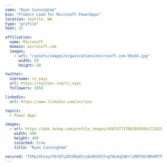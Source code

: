 ```yaml
---
name: "Ryan Cunningham"
bio: "Product Lead for Microsoft PowerApps"
location: Seattle, WA
type: "profile"
heat: 32

affiliation:
  name: Microsoft
  domain: microsoft.com
  images:
    - url: "/assets/images/organizations/microsoft.com-50x50.jpg"
      width: 50
      height: 50

twitter:
  username: rc_says
  url: https://twitter.com/rc_says
  followers: 2858

linkedin:
  url: https://www.linkedin.com/in/rycu

topics:
  - Power Apps

images:
  - url: https://pbs.twimg.com/profile_images/459747717862805504/CJIGZejd_400x400.png
    width: 400
    height: 400
    isCached: true
    title: "Ryan Cunningham"

secured: "FIPpcXFznynT0rQTu2DtURyWlnjOu0hCKT2+g7AL6q2mD+lzM0T5678ReMT7M4r92pGmWgYjUDj046s4eZMvD2WBSvff/qmzmQMhGVw3ZAHNirl488WIiqFlR+zMOVTgl5vr0/lCUm1K/nK2eyLWybzDbvKkurhECRRFbfhcSdHq23qukm8ItdpO9id3Wud2kXW/jh0M2ncIY/5CHwHbnXgUpuL/TWEMXqvnHN2u1C2vdWDrbdItg/1RAb/jsk/i2xe4ffs0HD0wnFZsMdjCW2SOAUrNxQiKXV5tyREZyLunN8L2KVeuhDUnimgqr9C9xgRmAUY7zRsgAbCBiW9UhDy2t4YDAIt//k2zxmtZtVtkH4OIAmuPaSaEcE7Vc+96EeQ1W956nn3b1Dcqc0X9uX+OqYG/meRinU4XtbauNI8=;d5ilUhNA1ux/4o+zn/8sGA=="
---
```



